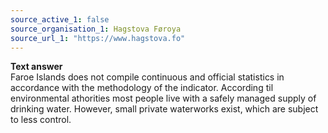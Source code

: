 ```yaml
---
source_active_1: false
source_organisation_1: Hagstova Føroya
source_url_1: "https://www.hagstova.fo"
---
```

<b>Text answer</b>  
Faroe Islands does not compile continuous and official statistics in accordance with the methodology of the indicator. According til environmental athorities most people live with a safely managed supply of drinking water. However, small private waterworks exist, which are subject to less control.
